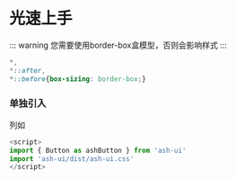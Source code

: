 # 光速上手

::: warning
您需要使用border-box盒模型，否则会影响样式
:::

```css
*,
*::after,
*::before{box-sizing: border-box;}
```


### 单独引入
列如
```js
<script>
import { Button as ashButton } from 'ash-ui'
import 'ash-ui/dist/ash-ui.css'
</script>
```


